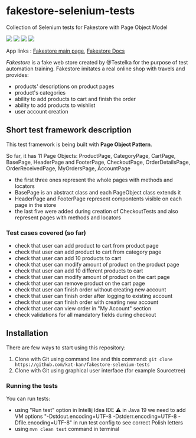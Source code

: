 # fakestore-selenium-tests

Collection of Selenium tests for Fakestore with Page Object Model

![](https://img.shields.io/badge/Code-Java%2017-informational?style=flat&color=blueviolet)
![](https://img.shields.io/badge/Framework-JUnit%205-informational?style=flat&&color=blueviolet)
![](https://img.shields.io/badge/Library-Selenium%20Webdriver-informational?style=flat&&color=blueviolet)
![](https://img.shields.io/badge/Tool-Maven-informational?style=flat&&color=blueviolet)

App links : [Fakestore main page](https://fakestore.testelka.pl/),  [Fakestore Docs](https://fakestore.testelka.pl/dokumentacja/)

*Fakestore* is a fake web store created by @Testelka for the purpose of test automation training. Fakestore imitates a real online shop with travels and provides:
- products' descriptions on product pages
- product's categories
- ability to add products to cart and finish the order
- ability to add products to wishlist
- user account creation

## Short test framework description

This test framework is being built with **Page Object Pattern**. 

So far, it has 11 Page Objects: ProductPage, CategoryPage, CartPage, BasePage, HeaderPage and FooterPage, CheckoutPage, OrderDetailsPage, OrderReceivedPage, MyOrdersPage, AccountPage
* the first three ones represent the whole pages with methods and locators
* BasePage is an abstract class and each PageObject class extends it
* HeaderPage and FooterPage represent compontents visible on each page in the store
* the last five were added during creation of CheckoutTests and also represent pages with methods and locators

### Test cases covered (so far)
* check that user can add product to cart from product page
* check that user can add product to cart from category page
* check that user can add 10 products to cart
* check that user can modify amount of product on the product page
* check that user can add 10 different products to cart
* check that user can modify amount of product on the cart page
* check that user can remove product on the cart page
* check that user can finish order without creating new account
* check that user can finish order after logging to existing account
* check that user can finish order with creating new account
* check that user can view order in "My Account" section
* check validations for all mandatory fields during checkout

## Installation

There are few ways to start using this repository:
1. Clone with Git using command line and this command: `git clone https://github.com/kat-kan/fakestore-selenium-tests`
2. Clone with Git using graphical user interface (for example Sourcetree)

### Running the tests

You can run tests:
- using "Run test" option in Intellij Idea IDE 	⚠️ in Java 19 we need to add VM options "-Dstdout.encoding=UTF-8 -Dstderr.encoding=UTF-8 -Dfile.encoding=UTF-8" in run test config to see correct Polish letters
- using `mvn clean test` command in terminal
